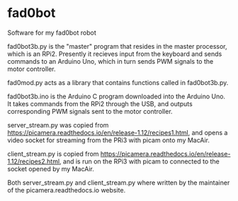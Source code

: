 # fad0bot
Software for my fad0bot robot

fad0bot3b.py is the "master" program that resides in the master processor, which is an RPi2.  Presently it recieves input from the keyboard and sends commands to an Arduino Uno, which in turn sends PWM signals to the motor controller.

fad0mod.py acts as a library that contains functions called in fad0bot3b.py.

fad0bot3b.ino is the Arduino C program downloaded into the Arduino Uno.  It takes commands from the RPi2 through the USB, and outputs corresponding PWM signals sent to the motor controller.

server_stream.py was copied from https://picamera.readthedocs.io/en/release-1.12/recipes1.html, and opens a video socket for streaming from the PRi3 with picam onto my MacAir.

client_stream.py is copied from https://picamera.readthedocs.io/en/release-1.12/recipes2.html, and is run on the RPi3 with picam to connected to the socket opened by my MacAir.

Both server_stream.py and client_stream.py where written by the maintainer of the picamera.readthedocs.io website.
